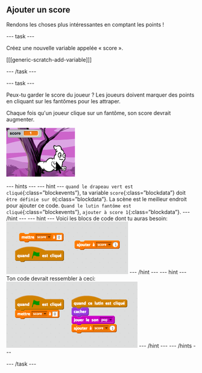## Ajouter un score

Rendons les choses plus intéressantes en comptant les points !

\--- task \---

Créez une nouvelle variable appelée « score ».

[[[generic-scratch-add-variable]]]

\--- /task \---

\--- task \---

Peux-tu garder le score du joueur ? Les joueurs doivent marquer des points en cliquant sur les fantômes pour les attraper.

Chaque fois qu'un joueur clique sur un fantôme, son score devrait augmenter.

![Augmenter le score](images/ghost-score-test.png)

\--- hints \--- \--- hint \--- `quand le drapeau vert est cliqué`{:class=”blockevents”}, ta variable `score`{:class=”blockdata”} doit `être définie sur 0`{:class=”blockdata”}. La scène est le meilleur endroit pour ajouter ce code. `Quand le lutin fantôme est cliqué`{:class=”blockevents”}, `ajouter à score 1`{:class=”blockdata”}. \--- /hint \--- \--- hint \--- Voici les blocs de code dont tu auras besoin: ![screenshot](images/ghost-score-blocks.png) \--- /hint \--- \--- hint \--- Ton code devrait ressembler à ceci: ![screenshot](images/ghost-score-code.png) \--- /hint \--- \--- /hints \---

\--- /task \---